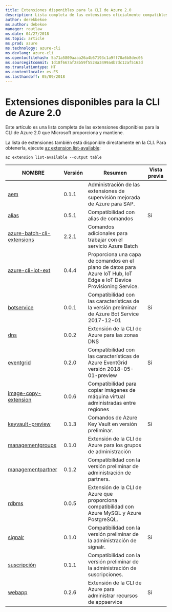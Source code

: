 ```yaml
---
title: Extensiones disponibles para la CLI de Azure 2.0
description: Lista completa de las extensiones oficialmente compatibles para la CLI de Azure 2.0.
author: derekbekoe
ms.author: debekoe
manager: routlaw
ms.date: 04/27/2018
ms.topic: article
ms.prod: azure
ms.technology: azure-cli
ms.devlang: azure-cli
ms.openlocfilehash: 5a71a5809aaaa26a4b67193c1a9ff70a6b8dec05
ms.sourcegitcommit: 1d18f667af28b59f5524a3499a4b7dc12af5163d
ms.translationtype: HT
ms.contentlocale: es-ES
ms.lasthandoff: 05/09/2018
---
```

# <a name="available-extensions-for-the-azure-cli-20"></a>Extensiones disponibles para la CLI de Azure 2.0

Este artículo es una lista completa de las extensiones disponibles para la CLI de Azure 2.0 que Microsoft proporciona y mantiene.

La lista de extensiones también está disponible directamente en la CLI. Para obtenerla, ejecute [az extension list-available](/cli/azure/extension?view=azure-cli-latest#az-extension-list-available):

```azurecli
az extension list-available --output table
```

| NOMBRE | Versión | Resumen | Vista previa |
|------|---------|---------|---------|
| [aem](https://github.com/Azure/azure-cli-extensions) | 0.1.1 | Administración de las extensiones de supervisión mejorada de Azure para SAP. |  |
| [alias](https://github.com/Azure/azure-cli-extensions) | 0.5.1 | Compatibilidad con alias de comandos | Sí |
| [azure-batch-cli-extensions](https://github.com/Azure/azure-batch-cli-extensions) | 2.2.1 | Comandos adicionales para trabajar con el servicio Azure Batch |  |
| [azure-cli-iot-ext](https://github.com/azure/azure-iot-cli-extension) | 0.4.4 | Proporciona una capa de comandos en el plano de datos para Azure IoT Hub, IoT Edge e IoT Device Provisioning Service. |  |
| [botservice](https://github.com/Azure/azure-cli-extensions) | 0.0.1 | Compatibilidad con las características de la versión preliminar de Azure Bot Service 2017-12-01 | Sí |
| [dns](https://github.com/Azure/azure-cli-extensions) | 0.0.2 | Extensión de la CLI de Azure para las zonas DNS |  |
| [eventgrid](https://github.com/Azure/azure-cli-extensions) | 0.2.0 | Compatibilidad con las características de Azure EventGrid versión 2018-05-01-preview | Sí |
| [image-copy-extension](https://github.com/Azure/azure-cli-extensions) | 0.0.6 | Compatibilidad para copiar imágenes de máquina virtual administradas entre regiones |  |
| [keyvault-preview](https://github.com/Azure/azure-keyvault-cli-extension) | 0.1.3 | Comandos de Azure Key Vault en versión preliminar. | Sí |
| [managementgroups](https://github.com/Azure/azure-cli-extensions) | 0.1.0 | Extensión de la CLI de Azure para los grupos de administración |  |
| [managementpartner](https://github.com/Azure/azure-cli-extensions) | 0.1.2 | Compatibilidad con la versión preliminar de administración de partners. |  |
| [rdbms](https://github.com/Azure/azure-cli-extensions) | 0.0.5 | Extensión de la CLI de Azure que proporciona compatibilidad con Azure MySQL y Azure PostgreSQL. |  |
| [signalr](https://github.com/Azure/azure-cli-extensions) | 0.1.0 | Compatibilidad con la versión preliminar de la administración de signalr. | Sí |
| [suscripción](https://github.com/Azure/azure-cli-extensions) | 0.1.1 | Compatibilidad con la versión preliminar de la administración de suscripciones. |  |
| [webapp](https://github.com/Azure/azure-cli-extensions) | 0.2.6 | Extensión de la CLI de Azure para administrar recursos de appservice | Sí |

